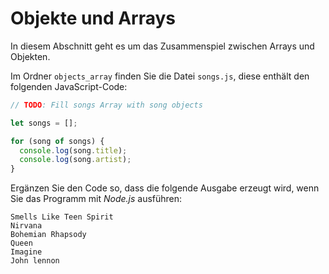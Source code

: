 # Objekte und Arrays

In diesem Abschnitt geht es um das Zusammenspiel zwischen Arrays und Objekten.

Im Ordner `objects_array` finden Sie die Datei `songs.js`, diese enthält den folgenden JavaScript-Code:

```js
// TODO: Fill songs Array with song objects

let songs = [];

for (song of songs) {
  console.log(song.title);
  console.log(song.artist);
}
```

Ergänzen Sie den Code so, dass die folgende Ausgabe erzeugt wird, wenn Sie das Programm mit *Node.js* ausführen:

```shell
Smells Like Teen Spirit
Nirvana
Bohemian Rhapsody
Queen
Imagine
John lennon
```
